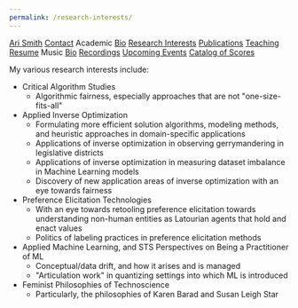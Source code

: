 ```yaml
---
permalink: /research-interests/
---
```

<div class="sidenav">
  <a href="../">Ari Smith</a>
  <a href="../contact">Contact</a>
  <atitle>Academic</atitle>
  <a href="../academic-bio"><asub>Bio</asub></a>
  <a href="../research-interests"><asub>Research Interests</asub></a>
  <a href="../publications"><asub>Publications</asub></a>
  <a href="../teaching"><asub>Teaching</asub></a>
  <a href="../Ari Smith Resume as of 05-19-2025.pdf" download><asub>Resume</asub></a>
  <atitle>Music</atitle>
  <a href="../music-bio"><asub>Bio</asub></a>
  <a href="../recordings"><asub>Recordings</asub></a>
  <a href="../upcoming"><asub>Upcoming Events</asub></a>
  <a href="../catalog-of-works"><asub>Catalog of Scores</asub></a>
</div>

My various research interests include:

- Critical Algorithm Studies
  - Algorithmic fairness, especially approaches that are not "one-size-fits-all"
- Applied Inverse Optimization
  - Formulating more efficient solution algorithms, modeling methods, and heuristic approaches in domain-specific applications
  - Applications of inverse optimization in observing gerrymandering in legislative districts
  - Applications of inverse optimization in measuring dataset imbalance in Machine Learning models
  - Discovery of new application areas of inverse optimization with an eye towards fairness
- Preference Elicitation Technologies
  - With an eye towards retooling preference elicitation towards understanding non-human entities as Latourian agents that hold and enact values
  - Politics of labeling practices in preference elicitation methods
- Applied Machine Learning, and STS Perspectives on Being a Practitioner of ML
  - Conceptual/data drift, and how it arises and is managed
  - "Articulation work" in quantizing settings into which ML is introduced
- Feminist Philosophies of Technoscience
  - Particularly, the philosophies of Karen Barad and Susan Leigh Star

